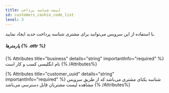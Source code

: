 ```yaml
---
title: لیست شناسه پرداخت 
id: customers_cashin_code_list
level: 3
---
```


با استفاده از این سرویس می‌توانید برای مشتری شناسه پرداخت جدید ایجاد نمایید.

##### پارمترها {% .attr %}

{% Attributes title="business" details="string" importantInfo="required" %}
نام انگلیسی کسب و کار است
{% /Attributes%}

{% Attributes title="customer_uuid" details="string" importantInfo="required" %}
شناسه یکتای مشتری می‌باشد که از طریق سرویس مشاهده لیست مشتریان قابل دسترسی می‌باشد
{% /Attributes%}
